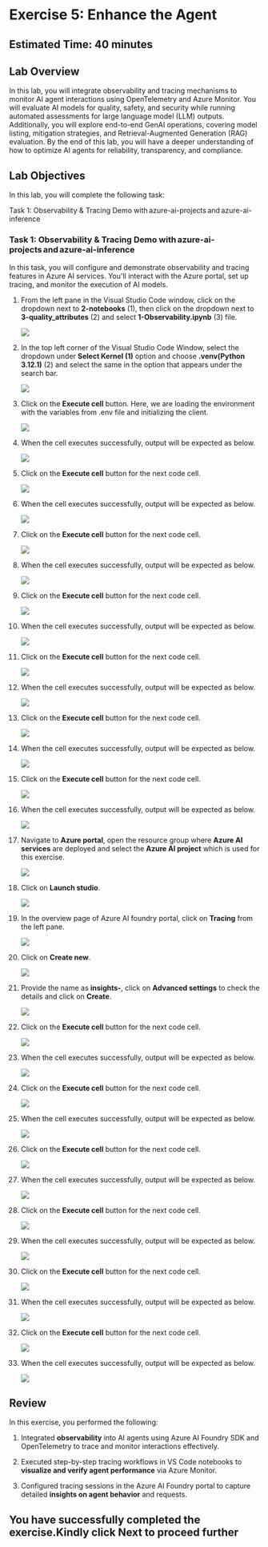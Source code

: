 # Exercise 5: Enhance the Agent 

## Estimated Time: 40 minutes

## Lab Overview

In this lab, you will integrate observability and tracing mechanisms to monitor AI agent interactions using OpenTelemetry and Azure Monitor. You will evaluate AI models for quality, safety, and security while running automated assessments for large language model (LLM) outputs. Additionally, you will explore end-to-end GenAI operations, covering model listing, mitigation strategies, and Retrieval-Augmented Generation (RAG) evaluation. By the end of this lab, you will have a deeper understanding of how to optimize AI agents for reliability, transparency, and compliance.

## Lab Objectives

In this lab, you will complete the following task:

Task 1: Observability & Tracing Demo with azure-ai-projects and azure-ai-inference

### Task 1: Observability & Tracing Demo with azure-ai-projects and azure-ai-inference

In this task, you will configure and demonstrate observability and tracing features in Azure AI services. You'll interact with the Azure portal, set up tracing, and monitor the execution of AI models.

1. From the left pane in the Visual Studio Code window, click on the dropdown next to **2-notebooks** (1), then click on the dropdown next to **3-quality_attributes** (2) and select **1-Observability.ipynb** (3) file.

    ![](../images/ex5-task1-1.png)

1. In the top left corner of the Visual Studio Code Window, select the dropdown under **Select Kernel (1)** option and choose **.venv(Python 3.12.1)** (2) and select the same in the option that appears under the search bar.

    ![](../images/ai2.png)

1. Click on the **Execute cell** button. Here, we are loading the environment with the variables from .env file and initializing the client.

    ![](../images/ex5-task1-2.png)

1. When the cell executes successfully, output will be expected as below.

    ![](../images/ex5-task1-3.png)

1. Click on the **Execute cell** button for the next code cell.

    ![](../images/ex5-task1-4.png)

1. When the cell executes successfully, output will be expected as below.

    ![](../images/ex5-task1-5.png)

1. Click on the **Execute cell** button for the next code cell.

    ![](../images/ex5-task1-6.png)

1. When the cell executes successfully, output will be expected as below.

    ![](../images/ex5-task1-7.png)

1. Click on the **Execute cell** button for the next code cell.

    ![](../images/ex5-task1-8.png)

1. When the cell executes successfully, output will be expected as below.

    ![](../images/ex5-task1-9.png)

1. Click on the **Execute cell** button for the next code cell.

    ![](../images/ex5-task1-10.png)

1. When the cell executes successfully, output will be expected as below.

    ![](../images/ex5-task1-11.png)

1. Click on the **Execute cell** button for the next code cell.

    ![](../images/ex5-task1-12.png)

1. When the cell executes successfully, output will be expected as below.

    ![](../images/ex5-task1-13.png)

1. Click on the **Execute cell** button for the next code cell.

    ![](../images/ex5-task1-14.png)

1. When the cell executes successfully, output will be expected as below.

    ![](../images/ex5-task1-15.png)

1. Navigate to **Azure portal**, open the resource group where **Azure AI services** are deployed and select the **Azure AI project** which is used for this exercise.

    ![](../images/ex5-task1-17.png)

1. Click on **Launch studio**.

    ![](../images/ex5-task1-18.png)

1. In the overview page of Azure AI foundry portal, click on **Tracing** from the left pane.

    ![](../images/ex5-task1-19.png)

1. Click on **Create new**.

    ![](../images/ex5-task1-20.png)

1. Provide the name as **insights-<inject key="DeploymentID"></inject>**, click on **Advanced settings** to check the details and click on **Create**.

    ![](../images/ex5-task1-21.png)    

1. Click on the **Execute cell** button for the next code cell.

    ![](../images/ex5-task1-16.png)

1. When the cell executes successfully, output will be expected as below.

    ![](../images/ex5-task1-22.png)

1. Click on the **Execute cell** button for the next code cell.

    ![](../images/ex5-task1-23.png)

1. When the cell executes successfully, output will be expected as below.

    ![](../images/ex5-task1-24.png)

1. Click on the **Execute cell** button for the next code cell.

    ![](../images/ex5-task1-25.png)

1. When the cell executes successfully, output will be expected as below.

    ![](../images/ex5-task1-26.png)

1. Click on the **Execute cell** button for the next code cell.

    ![](../images/ex5-task1-27.png)

1. When the cell executes successfully, output will be expected as below.

    ![](../images/ex5-task1-28.png)

1. Click on the **Execute cell** button for the next code cell.

    ![](../images/ex5-task1-29.png)

1. When the cell executes successfully, output will be expected as below.

    ![](../images/ex5-task1-30.png)

1. Click on the **Execute cell** button for the next code cell.

    ![](../images/ex5-task1-31.png)

1. When the cell executes successfully, output will be expected as below.

    ![](../images/ex5-task1-32.png)

## Review
 
In this exercise, you performed the following:

 1. Integrated **observability** into AI agents using Azure AI Foundry SDK and OpenTelemetry to trace and monitor interactions effectively.

 2. Executed step-by-step tracing workflows in VS Code notebooks to **visualize and verify agent performance** via Azure Monitor.

3. Configured tracing sessions in the Azure AI Foundry portal to capture detailed **insights on agent behavior** and requests.

## You have successfully completed the exercise.Kindly click Next to proceed further
